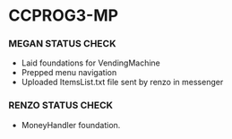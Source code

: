 # CCPROG3-MP
### MEGAN STATUS CHECK
- Laid foundations for VendingMachine
- Prepped menu navigation
- Uploaded ItemsList.txt file sent by renzo in messenger

### RENZO STATUS CHECK
- MoneyHandler foundation.